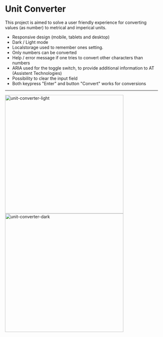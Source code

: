 # Unit Converter

This project is aimed to solve a user friendly experience for converting values (as number) to metrical and imperical units.

* Responsive design (mobile, tablets and desktop) 
* Dark / Light mode
* Localstorage used to remember ones setting.
* Only numbers can be converted
* Help / error message if one tries to convert other characters than numbers
* ARIA used for the toggle switch, to provide additional information to AT (Assistent Technologies)
* Possibility to clear the input field
* Both keypress "Enter" and button "Convert" works for conversions

--------------

<img width="390" alt="unit-converter-light" src="https://github.com/premaloka/unit-converter/assets/113435908/7da06ebb-97fa-49e5-8209-bf3993da3dd7">

<img width="390" alt="unit-converter-dark" src="https://github.com/premaloka/unit-converter/assets/113435908/9333ce76-3cb4-48f3-8bc4-c4891b73f70e">
